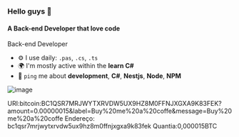 ### Hello guys 👋

#### A Back-end Developer that love code

Back-end Developer


- ⚙️ I use daily: `.pas`, `.cs`, `.ts`
- 🌍 I'm mostly active within the **learn C#**
- 💬 `ping` me about **development**, **C#**, **Nestjs**, **Node**, **NPM**


![image](https://github.com/user-attachments/assets/ef3ca22d-3a54-48f8-a0b6-21dab8a727ca)

URI:bitcoin:BC1QSR7MRJWYTXRVDW5UX9HZ8M0FFNJXGXA9K83FEK?amount=0.00000015&label=Buy%20me%20a%20coffe&message=Buy%20me%20a%20coffe
Endereço: bc1qsr7mrjwytxrvdw5ux9hz8m0ffnjxgxa9k83fek
Quantia:0,000015BTC
